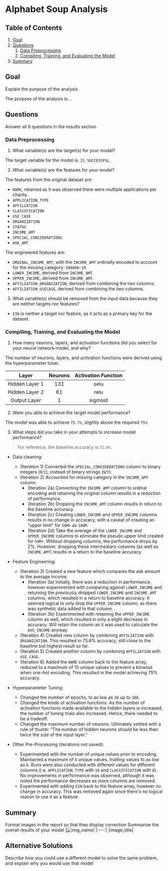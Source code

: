 # Alphabet Soup Analysis

## Table of Contents
1. [Goal]()
2. [Questions]()
    1. [Data Preprocessing]()
    2. [Compiling, Training, and Evaluating the Model]()
3. [Summary]()


## Goal
Explain the purpose of the analysis


The purpose of the analysis is...

## Questions
Answer all 6 questions in the results section

### Data Preprocessing
1. What variable(s) are the target(s) for your model?

The target variable for the model is: `IS_SUCCESSFUL`.

2. What variable(s) are the features for your model?

The features from the original dataset are:
- `NAME`, retained as it was observed there were multiple applications per charity.
- `APPLICATION_TYPE`
- `AFFILIATION`
- `CLASSIFICATION`
- `USE_CASE`
- `ORGANIZATION`
- `STATUS`
- `INCOME_AMT`
- `SPECIAL_CONSIDERATIONS`
- `ASK_AMT`

The engineered features are:
- `ORDINAL_INCOME_AMT`, with the `INCOME_AMT` ordinally encoded to account for the missing category: `500000-1M`.
- `LOWER_INCOME`, derived from `INCOME_AMT`.
- `UPPER_INCOME`, derived from `INCOME_AMT`.
- `AFFILIATION_ORGANIZATION`, derived from combining the two columns.
- `AFFILIATION_USECASE`, derived from combining the two columns.

3. What variable(s) should be removed from the input data because they are neither targets nor features?
- `EIN` is neither a target nor feature, as it acts as a primary key for the dataset.

### Compiling, Training, and Evaluating the Model
1. How many neurons, layers, and activation functions did you select for your neural network model, and why?

The number of neurons, layers, and activation functions were derived using the hyperparameter tuner.

|Layer|Neurons|Activation Function|
|:---:|:---:|:---:|
|Hidden Layer 1|131|selu|
|Hidden Layer 2|61|relu|
|Output Layer|1|sigmoid|

2. Were you able to achieve the target model performance?

The model was able to achieve `75.7%`, slightly above the required `75%`.

3. What steps did you take in your attempts to increase model performance?
> For reference, the baseline accuracy is `72.8%`.

- Data cleaning:
    - (Iteration 1) Converted the `SPECIAL_CONSIDERATIONS` column to binary integers (`0`/`1`), instead of binary strings (`N`/`Y`).
    - (Iteration 2) Accounted for missing category in the `INCOME_AMT` column.
        - (Iteration 2a) Converting the `INCOME_AMT` column to ordinal encoding and retaining the original column results in a reduction of performance.
        - (Iteration 2b) Dropping the `INCOME_AMT` column results in return to the baseline accuracy.
        - (Iteration 2c) Creating `LOWER_INCOME` and `UPPER_INCOME` columns results in no change in accuracy, with a caveat of creating an "upper limit" for `50M+` as `100M`.
        - (Iteration 2d) Take the average of the `LOWER_INCOME` and `UPPER_INCOME` columns to eliminate the pseudo upper limit created for `50M+`. Without dropping columns, the performance drops by 2%. However, dropping these intermediary columns (as well as `INCOME_AMT`) results in a return to the baseline accuracy.

- Feature Engineering:
    - (Iteration 3) Created a new feature which compares the ask amount to the average income.
        - (Iteration 3a) Initially, there was a reduction in performance, however experimented with comparing against `LOWER_INCOME` and returning the previously dropped `LOWER_INCOME` and `INCOME_AMT` columns, which resulted in a return to baseline accuracy. It seemed logical to only drop the `UPPER_INCOME` column, as there was synthetic data added to that column.
        - (Iteration 3b) Experimented with retaining the `UPPER_INCOME` column as well, which resulted in only a slight decrease in accuracy. Will retain the column as it was used to calculate the `AVG_INCOME` anyway.
    - (Iteration 4) Created new column by combining `AFFILIATION` with `ORGANIZATION`. This resulted in 73.6% accuracy, still close to the baseline but highest result so far.
    - (Iteration 5) Created another column by combining `AFFILIATION` with `USE_CASE`.
    - (Iteration 6) Added the `NAME` column back to the feature array, reduced to a maximum of 10 unique values to prevent a blowout when one-hot encoding. This resulted in the model achieving 75% accuracy.

- Hyperparameter Tuning:
    - Changed the number of epochs, to as low as `20` up to `200`.
    - Changed the kinds of activation functions. As the number of activation functions made available to the hidden layers is increased, the number of tuning trials also increased. Hence, there needed to be a tradeoff.
    - Changed the maximum number of neurons. Ultimately settled with a rule of thumb: "The number of hidden neurons should be less than twice the size of the input layer."

- Other Pre-Processing (iterations not saved):
    - Experimented with the number of unique values prior to encoding. Maintained a maximum of `6` unique values, trialling values to as low as `6`. Runs were also conducted with different values for different columns (i.e. `APPLICATION_TYPE` with `10` and `CLASSIFICATION` with `8`). No improvements in performance was observed, although it was noted the performance decreases as more columns are removed.
    - Experimented with adding `EIN` back to the feature array, however no change in accuracy. This was removed again since there's no logical reason to use it as a feature.


## Summary
Format images in the report so that they display correction
Summarise the overall results of your model
|![img_name]()|
|:---:|
|image_title|

## Alternative Solutions
Describe how you could use a different model to solve the same problem, and explain why you would use that model